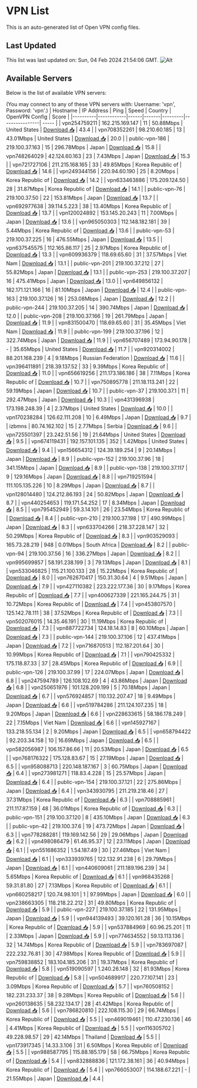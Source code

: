 # VPN List

This is an auto-generated list of Open VPN config files.

## Last Updated

This list was last updated on: Sun, 04 Feb 2024 21:54:06 GMT.
![Alt](https://repobeats.axiom.co/api/embed/186b98318ef1479477931607c1ad7d823f12451f.svg "Repobeats analytics image")

## Available Servers

Below is the list of available VPN servers:

(You may connect to any of these VPN servers with: Username: 'vpn', Password: 'vpn'.)
| Hostname | IP Address | Ping | Speed | Country | OpenVPN Config | Score |
|----------|------------|------|-------|---------|----------------| ----- |
| vpn254759211 | 162.215.169.147 | 11 | 50.88Mbps | United States | [Download 📥](./configs/server_0_US.ovpn) | 43.4 |
| vpn708352261 | 98.210.60.185 | 13 | 43.01Mbps | United States | [Download 📥](./configs/server_1_US.ovpn) | 20.0 |
| public-vpn-186 | 219.100.37.163 | 15 | 296.78Mbps | Japan | [Download 📥](./configs/server_2_JP.ovpn) | 15.8 |
| vpn748264029 | 42.124.60.163 | 23 | 7.43Mbps | Japan | [Download 📥](./configs/server_3_JP.ovpn) | 15.3 |
| vpn721727106 | 211.215.168.165 | 33 | 49.85Mbps | Korea Republic of | [Download 📥](./configs/server_4_KR.ovpn) | 14.6 |
| vpn249344156 | 220.94.60.190 | 25 | 8.20Mbps | Korea Republic of | [Download 📥](./configs/server_5_KR.ovpn) | 14.2 |
| vpn633463886 | 175.209.124.50 | 28 | 31.87Mbps | Korea Republic of | [Download 📥](./configs/server_6_KR.ovpn) | 14.1 |
| public-vpn-76 | 219.100.37.50 | 22 | 153.81Mbps | Japan | [Download 📥](./configs/server_7_JP.ovpn) | 13.7 |
| vpn692977638 | 39.114.5.223 | 38 | 13.40Mbps | Korea Republic of | [Download 📥](./configs/server_8_KR.ovpn) | 13.7 |
| vpn120024892 | 153.145.20.243 | 11 | 7.00Mbps | Japan | [Download 📥](./configs/server_9_JP.ovpn) | 13.6 |
| vpn965050303 | 112.148.182.181 | 39 | 5.44Mbps | Korea Republic of | [Download 📥](./configs/server_10_KR.ovpn) | 13.6 |
| public-vpn-53 | 219.100.37.225 | 16 | 476.55Mbps | Japan | [Download 📥](./configs/server_11_JP.ovpn) | 13.5 |
| vpn637545575 | 112.165.86.117 | 25 | 2.97Mbps | Korea Republic of | [Download 📥](./configs/server_12_KR.ovpn) | 13.3 |
| vpn609936379 | 118.69.65.60 | 31 | 37.57Mbps | Viet Nam | [Download 📥](./configs/server_13_VN.ovpn) | 13.1 |
| public-vpn-201 | 219.100.37.212 | 27 | 55.82Mbps | Japan | [Download 📥](./configs/server_14_JP.ovpn) | 13.1 |
| public-vpn-253 | 219.100.37.207 | 16 | 475.41Mbps | Japan | [Download 📥](./configs/server_15_JP.ovpn) | 13.0 |
| vpn649856132 | 182.171.121.166 | 16 | 81.10Mbps | Japan | [Download 📥](./configs/server_16_JP.ovpn) | 12.4 |
| public-vpn-163 | 219.100.37.126 | 16 | 253.08Mbps | Japan | [Download 📥](./configs/server_17_JP.ovpn) | 12.2 |
| public-vpn-244 | 219.100.37.205 | 14 | 390.74Mbps | Japan | [Download 📥](./configs/server_18_JP.ovpn) | 12.0 |
| public-vpn-208 | 219.100.37.166 | 19 | 261.79Mbps | Japan | [Download 📥](./configs/server_19_JP.ovpn) | 11.9 |
| vpn831500470 | 118.69.65.60 | 31 | 35.45Mbps | Viet Nam | [Download 📥](./configs/server_20_VN.ovpn) | 11.9 |
| public-vpn-199 | 219.100.37.196 | 12 | 322.74Mbps | Japan | [Download 📥](./configs/server_21_JP.ovpn) | 11.9 |
| vpn656707489 | 173.94.90.178 | - | 35.65Mbps | United States | [Download 📥](./configs/server_22_US.ovpn) | 11.7 |
| vpn920314002 | 88.201.168.239 | 4 | 9.18Mbps | Russian Federation | [Download 📥](./configs/server_23_RU.ovpn) | 11.6 |
| vpn396411891 | 218.39.137.52 | 33 | 9.39Mbps | Korea Republic of | [Download 📥](./configs/server_24_KR.ovpn) | 11.0 |
| vpn656619256 | 211.173.186.186 | 38 | 7.11Mbps | Korea Republic of | [Download 📥](./configs/server_25_KR.ovpn) | 10.7 |
| vpn750895778 | 211.18.113.241 | 22 | 59.19Mbps | Japan | [Download 📥](./configs/server_26_JP.ovpn) | 10.7 |
| public-vpn-37 | 219.100.37.1 | 11 | 292.47Mbps | Japan | [Download 📥](./configs/server_27_JP.ovpn) | 10.3 |
| vpn431396938 | 173.198.248.39 | 4 | 2.37Mbps | United States | [Download 📥](./configs/server_28_US.ovpn) | 10.0 |
| vpn170238284 | 126.62.111.208 | 10 | 6.49Mbps | Japan | [Download 📥](./configs/server_29_JP.ovpn) | 9.7 |
| izbmns | 80.74.162.102 | 15 | 2.77Mbps | Serbia | [Download 📥](./configs/server_30_RS.ovpn) | 9.6 |
| vpn725501397 | 23.242.51.56 | 19 | 21.64Mbps | United States | [Download 📥](./configs/server_31_US.ovpn) | 9.5 |
| vpn674119431 | 192.157.101.135 | 352 | 1.42Mbps | United States | [Download 📥](./configs/server_32_US.ovpn) | 9.4 |
| vpn156654312 | 124.39.189.254 | 9 | 20.14Mbps | Japan | [Download 📥](./configs/server_33_JP.ovpn) | 8.9 |
| public-vpn-152 | 219.100.37.96 | 18 | 341.15Mbps | Japan | [Download 📥](./configs/server_34_JP.ovpn) | 8.9 |
| public-vpn-138 | 219.100.37.117 | 9 | 129.16Mbps | Japan | [Download 📥](./configs/server_35_JP.ovpn) | 8.8 |
| vpn719251594 | 111.105.135.226 | 10 | 8.29Mbps | Japan | [Download 📥](./configs/server_36_JP.ovpn) | 8.7 |
| vpn128014480 | 124.212.86.193 | 24 | 50.82Mbps | Japan | [Download 📥](./configs/server_37_JP.ovpn) | 8.7 |
| vpn440254653 | 119.171.54.252 | 17 | 8.34Mbps | Japan | [Download 📥](./configs/server_38_JP.ovpn) | 8.5 |
| vpn795452949 | 59.3.14.101 | 26 | 23.54Mbps | Korea Republic of | [Download 📥](./configs/server_39_KR.ovpn) | 8.4 |
| public-vpn-210 | 219.100.37.198 | 17 | 490.99Mbps | Japan | [Download 📥](./configs/server_40_JP.ovpn) | 8.3 |
| vpn633704266 | 218.37.228.147 | 32 | 50.29Mbps | Korea Republic of | [Download 📥](./configs/server_41_KR.ovpn) | 8.3 |
| vpn903529093 | 165.73.28.219 | 948 | 0.01Mbps | South Africa | [Download 📥](./configs/server_42_ZA.ovpn) | 8.2 |
| public-vpn-94 | 219.100.37.56 | 16 | 336.27Mbps | Japan | [Download 📥](./configs/server_43_JP.ovpn) | 8.2 |
| vpn995699857 | 58.191.238.199 | 3 | 79.13Mbps | Japan | [Download 📥](./configs/server_44_JP.ovpn) | 8.1 |
| vpn533046825 | 115.21.100.133 | 28 | 15.22Mbps | Korea Republic of | [Download 📥](./configs/server_45_KR.ovpn) | 8.0 |
| vpn762670417 | 150.31.30.64 | 4 | 9.51Mbps | Japan | [Download 📥](./configs/server_46_JP.ovpn) | 7.9 |
| vpn427110382 | 223.222.177.36 | 30 | 9.17Mbps | Korea Republic of | [Download 📥](./configs/server_47_KR.ovpn) | 7.7 |
| vpn400627339 | 221.165.244.75 | 31 | 10.72Mbps | Korea Republic of | [Download 📥](./configs/server_48_KR.ovpn) | 7.4 |
| vpn453807570 | 125.142.78.111 | 38 | 37.52Mbps | Korea Republic of | [Download 📥](./configs/server_49_KR.ovpn) | 7.3 |
| vpn502076015 | 14.35.46.191 | 30 | 11.19Mbps | Korea Republic of | [Download 📥](./configs/server_50_KR.ovpn) | 7.3 |
| vpn887722734 | 124.18.14.83 | 8 | 60.10Mbps | Japan | [Download 📥](./configs/server_51_JP.ovpn) | 7.3 |
| public-vpn-144 | 219.100.37.106 | 12 | 437.41Mbps | Japan | [Download 📥](./configs/server_52_JP.ovpn) | 7.2 |
| vpn716870513 | 112.187.201.64 | 30 | 10.99Mbps | Korea Republic of | [Download 📥](./configs/server_53_KR.ovpn) | 7.1 |
| vpn790425332 | 175.118.87.33 | 37 | 28.45Mbps | Korea Republic of | [Download 📥](./configs/server_54_KR.ovpn) | 6.9 |
| public-vpn-126 | 219.100.37.99 | 17 | 224.07Mbps | Japan | [Download 📥](./configs/server_55_JP.ovpn) | 6.8 |
| vpn247594789 | 126.108.102.69 | 4 | 43.86Mbps | Japan | [Download 📥](./configs/server_56_JP.ovpn) | 6.8 |
| vpn250651976 | 101.128.209.199 | 5 | 70.18Mbps | Japan | [Download 📥](./configs/server_57_JP.ovpn) | 6.7 |
| vpn576924857 | 110.132.207.47 | 18 | 9.49Mbps | Japan | [Download 📥](./configs/server_58_JP.ovpn) | 6.6 |
| vpn519784286 | 211.124.107.235 | 18 | 9.20Mbps | Japan | [Download 📥](./configs/server_59_JP.ovpn) | 6.6 |
| vpn228633615 | 58.186.178.249 | 22 | 7.15Mbps | Viet Nam | [Download 📥](./configs/server_60_VN.ovpn) | 6.6 |
| vpn145927167 | 133.218.55.134 | 2 | 9.20Mbps | Japan | [Download 📥](./configs/server_61_JP.ovpn) | 6.5 |
| vpn658794422 | 92.203.34.158 | 10 | 16.69Mbps | Japan | [Download 📥](./configs/server_62_JP.ovpn) | 6.5 |
| vpn582056987 | 106.157.86.66 | 11 | 20.53Mbps | Japan | [Download 📥](./configs/server_63_JP.ovpn) | 6.5 |
| vpn768176322 | 175.128.83.67 | 15 | 27.19Mbps | Japan | [Download 📥](./configs/server_64_JP.ovpn) | 6.5 |
| vpn958088713 | 220.148.187.167 | 3 | 60.75Mbps | Japan | [Download 📥](./configs/server_65_JP.ovpn) | 6.4 |
| vpn273981271 | 118.83.4.228 | 15 | 25.57Mbps | Japan | [Download 📥](./configs/server_66_JP.ovpn) | 6.4 |
| public-vpn-154 | 219.100.37.121 | 22 | 275.86Mbps | Japan | [Download 📥](./configs/server_67_JP.ovpn) | 6.4 |
| vpn343930795 | 211.219.218.46 | 27 | 37.31Mbps | Korea Republic of | [Download 📥](./configs/server_68_KR.ovpn) | 6.3 |
| vpn708885961 | 211.117.87.159 | 48 | 36.01Mbps | Korea Republic of | [Download 📥](./configs/server_69_KR.ovpn) | 6.3 |
| public-vpn-151 | 219.100.37.120 | 8 | 435.10Mbps | Japan | [Download 📥](./configs/server_70_JP.ovpn) | 6.3 |
| public-vpn-42 | 219.100.37.6 | 19 | 473.72Mbps | Japan | [Download 📥](./configs/server_71_JP.ovpn) | 6.3 |
| vpn778288281 | 119.169.142.56 | 29 | 29.06Mbps | Japan | [Download 📥](./configs/server_72_JP.ovpn) | 6.2 |
| vpn498086479 | 61.46.95.37 | 12 | 23.11Mbps | Japan | [Download 📥](./configs/server_73_JP.ovpn) | 6.1 |
| vpn551686352 | 1.54.187.49 | 30 | 27.46Mbps | Viet Nam | [Download 📥](./configs/server_74_VN.ovpn) | 6.1 |
| vpn333939765 | 122.132.91.238 | 6 | 29.79Mbps | Japan | [Download 📥](./configs/server_75_JP.ovpn) | 6.1 |
| vpn440609061 | 211.189.196.239 | 34 | 5.65Mbps | Korea Republic of | [Download 📥](./configs/server_76_KR.ovpn) | 6.1 |
| vpn968435268 | 59.31.81.80 | 27 | 7.13Mbps | Korea Republic of | [Download 📥](./configs/server_77_KR.ovpn) | 6.1 |
| vpn660258217 | 120.74.98.101 | 1 | 97.99Mbps | Japan | [Download 📥](./configs/server_78_JP.ovpn) | 6.0 |
| vpn238663305 | 118.218.22.212 | 31 | 49.80Mbps | Korea Republic of | [Download 📥](./configs/server_79_KR.ovpn) | 5.9 |
| public-vpn-227 | 219.100.37.185 | 22 | 131.95Mbps | Japan | [Download 📥](./configs/server_80_JP.ovpn) | 5.9 |
| vpn944139493 | 39.120.161.28 | 36 | 10.15Mbps | Korea Republic of | [Download 📥](./configs/server_81_KR.ovpn) | 5.9 |
| vpn537884969 | 60.96.25.201 | 11 | 2.33Mbps | Japan | [Download 📥](./configs/server_82_JP.ovpn) | 5.9 |
| vpn774634552 | 59.13.113.136 | 32 | 14.74Mbps | Korea Republic of | [Download 📥](./configs/server_83_KR.ovpn) | 5.9 |
| vpn783697087 | 222.232.76.81 | 30 | 47.98Mbps | Korea Republic of | [Download 📥](./configs/server_84_KR.ovpn) | 5.9 |
| vpn759838852 | 183.104.185.206 | 31 | 19.37Mbps | Korea Republic of | [Download 📥](./configs/server_85_KR.ovpn) | 5.8 |
| vpn519090597 | 1.240.26.148 | 32 | 81.93Mbps | Korea Republic of | [Download 📥](./configs/server_86_KR.ovpn) | 5.8 |
| vpn504689917 | 220.77.107.141 | 23 | 3.09Mbps | Korea Republic of | [Download 📥](./configs/server_87_KR.ovpn) | 5.7 |
| vpn760508152 | 182.231.233.37 | 38 | 9.28Mbps | Korea Republic of | [Download 📥](./configs/server_88_KR.ovpn) | 5.6 |
| vpn260138635 | 58.232.134.17 | 28 | 41.42Mbps | Korea Republic of | [Download 📥](./configs/server_89_KR.ovpn) | 5.6 |
| vpn786820810 | 222.108.115.30 | 29 | 66.74Mbps | Korea Republic of | [Download 📥](./configs/server_90_KR.ovpn) | 5.5 |
| vpn469019461 | 110.47.230.136 | 46 | 4.41Mbps | Korea Republic of | [Download 📥](./configs/server_91_KR.ovpn) | 5.5 |
| vpn116305702 | 49.228.98.57 | 29 | 42.14Mbps | Thailand | [Download 📥](./configs/server_92_TH.ovpn) | 5.5 |
| vpn173917345 | 14.33.3.106 | 31 | 6.50Mbps | Korea Republic of | [Download 📥](./configs/server_93_KR.ovpn) | 5.5 |
| vpn988587795 | 115.88.185.179 | 58 | 66.75Mbps | Korea Republic of | [Download 📥](./configs/server_94_KR.ovpn) | 5.4 |
| vpn832888836 | 121.172.38.161 | 36 | 40.94Mbps | Korea Republic of | [Download 📥](./configs/server_95_KR.ovpn) | 5.4 |
| vpn766053007 | 114.188.67.221 | - | 21.55Mbps | Japan | [Download 📥](./configs/server_96_JP.ovpn) | 4.4 |
